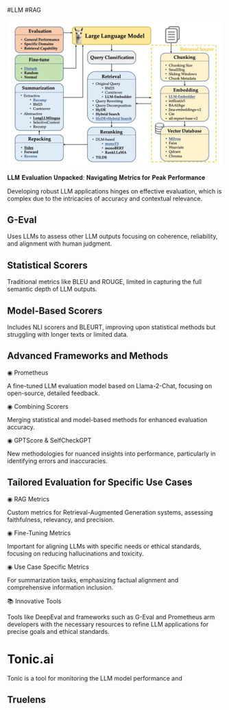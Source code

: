 #LLM #RAG 



![](../../figures/Evaluate%20LLM.jpg)


𝐋𝐋𝐌 𝐄𝐯𝐚𝐥𝐮𝐚𝐭𝐢𝐨𝐧 𝐔𝐧𝐩𝐚𝐜𝐤𝐞𝐝: 𝐍𝐚𝐯𝐢𝐠𝐚𝐭𝐢𝐧𝐠 𝐌𝐞𝐭𝐫𝐢𝐜𝐬 𝐟𝐨𝐫 𝐏𝐞𝐚𝐤 𝐏𝐞𝐫𝐟𝐨𝐫𝐦𝐚𝐧𝐜𝐞  
  
  
Developing robust LLM applications hinges on effective evaluation, which is complex due to the intricacies of accuracy and contextual relevance.  
  
## G-Eval  
  
Uses LLMs to assess other LLM outputs focusing on coherence, reliability, and alignment with human judgment.  
## Statistical Scorers  
  
Traditional metrics like BLEU and ROUGE, limited in capturing the full semantic depth of LLM outputs.  
  
## Model-Based Scorers  
  
Includes NLI scorers and BLEURT, improving upon statistical methods but struggling with longer texts or limited data.  
  
## Advanced Frameworks and Methods  
  
◉ Prometheus  
  
A fine-tuned LLM evaluation model based on Llama-2-Chat, focusing on open-source, detailed feedback.  
  
◉ Combining Scorers  
  
Merging statistical and model-based methods for enhanced evaluation accuracy.  
  
◉ GPTScore & SelfCheckGPT  
  
New methodologies for nuanced insights into performance, particularly in identifying errors and inaccuracies.  
  
## Tailored Evaluation for Specific Use Cases  
  
◉ RAG Metrics  
  
Custom metrics for Retrieval-Augmented Generation systems, assessing faithfulness, relevancy, and precision.  
  
◉ Fine-Tuning Metrics  
  
Important for aligning LLMs with specific needs or ethical standards, focusing on reducing hallucinations and toxicity.  
  
◉ Use Case Specific Metrics  
  
For summarization tasks, emphasizing factual alignment and comprehensive information inclusion.  
  
  
📚 Innovative Tools  
  
Tools like DeepEval and frameworks such as G-Eval and Prometheus arm developers with the necessary resources to refine LLM applications for precise goals and ethical standards.



# Tonic.ai 


Tonic is a tool for monitoring the LLM model performance and 


## Truelens

